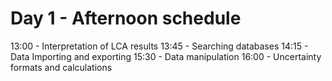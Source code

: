 # Day 1 - Afternoon schedule

13:00 - Interpretation of LCA results
13:45 - Searching databases
14:15 - Data Importing and exporting
15:30 - Data manipulation
16:00 - Uncertainty formats and calculations
